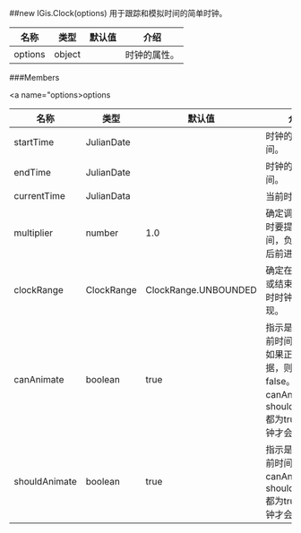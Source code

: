 ##new IGis.Clock(options) 
用于跟踪和模拟时间的简单时钟。 
   
名称|类型|默认值|介绍  
-|-|-|-  
<a herf="#options">options</a>|object||时钟的属性。

###Members  
  
<a name="options>options</a>

名称|类型|默认值|介绍  
-|-|-|-  
startTime|JulianDate||时钟的开始时间。  
endTime|JulianDate||时钟的停止时间。 
currentTime|JulianData||当前时间。  
multiplier|number|1.0|确定调用Clock时要提前多少时间，负值允许向后前进。  
clockRange|ClockRange|ClockRange.UNBOUNDED|确定在开始时间或结束时间到达时时钟应如何表现。  
canAnimate|boolean|true|指示是否可以提前时间。例如，如果正在缓冲数据，则可能为false。当canAnimate和shouldAnimate都为true时，时钟才会走。  
shouldAnimate|boolean|true|指示是否可以提前时间。当canAnimate和shouldAnimate都为true时，时钟才会走。  
